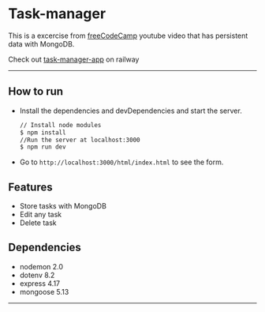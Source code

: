 # Task-manager

This is a excercise from [freeCodeCamp](https://www.youtube.com/watch?v=qwfE7fSVaZM&t=18362s&ab_channel=freeCodeCamp.org) youtube video that 
has persistent data with MongoDB.

Check out [task-manager-app](https://task-manager-production-v1.up.railway.app/) on railway
***

## How to run

- Install the dependencies and devDependencies and start the server.

    ```sh
    // Install node modules
    $ npm install
    //Run the server at localhost:3000
    $ npm run dev
    ```
- Go to `http://localhost:3000/html/index.html` to see the form.

## Features

- Store tasks with MongoDB
- Edit any task
- Delete task

## Dependencies

- nodemon 2.0
- dotenv 8.2
- express 4.17
- mongoose 5.13

***
